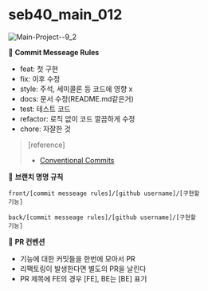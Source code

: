 # seb40_main_012

![Main-Project--9_2](https://user-images.githubusercontent.com/70098708/201463341-052e7be2-619a-4ef0-9769-be23dc0dc19d.png)


📄 **Commit Messeage Rules**

- feat: 첫 구현
- fix: 이후 수정
- style: 주석, 세미콜론 등 코드에 영향 x
- docs: 문서 수정(README.md같은거)
- test: 테스트 코드
- refactor: 로직 없이 코드 깔끔하게 수정
- chore: 자잘한 것

> [reference]
> 
> - [Conventional Commits](https://www.conventionalcommits.org/ko/v1.0.0/)


📄 **브랜치 명명 규칙**

<code>front/[commit messeage rules]/[github username]/[구현할 기능]</code>

<code>back/[commit messeage rules]/[github username]/[구현할 기능]</code>



📄 **PR 컨벤션**

- 기능에 대한 커밋들을 한번에 모아서 PR
- 리팩토링이 발생한다면 별도의 PR을 날린다
- PR 제목에 FE의 경우 [FE], BE는 [BE] 표기
